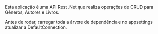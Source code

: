 Esta aplicação é uma API Rest .Net que realiza operações de CRUD para Gêneros, Autores e Livros.

Antes de rodar, carregar toda a árvore de dependência e no appsettings atualizar a DefaultConnection.


